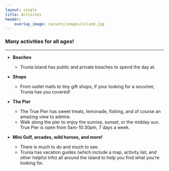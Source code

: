 ```yaml
---
layout: single
title: Activites
header:
    overlay_image: /assets/images/island.jpg
---
```


### Many activities for all ages!
------
- **Beaches**
    - Trunia Island has public and private beaches to spend the day at. 

- **Shops**
    - From outlet malls to tiny gift shops, if your looking for a souviner, Trunia has you covered!

- **The Pier**
    - The True Pier has sweet treats, lemonade, fishing, and of course an amazing view to admire.
    - Walk along the pier to enjoy the sunrise, sunset, or the midday sun. True Pier is open from 5am-10:30pm, 7 days a week.

- **Mini Golf, arcades, wild horses, and more!**
    - There is much to do and much to see. 
    - Trunia has vacation guides (which include a map, activity list, and other helpful info) all around the island to help you find what you're looking for.